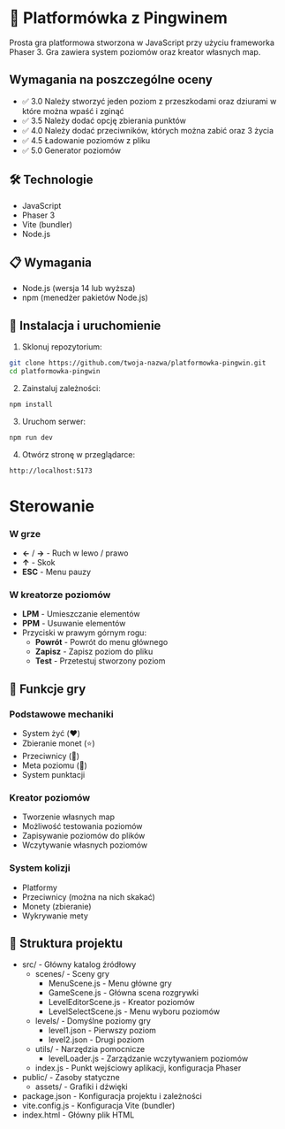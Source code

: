 # 🐧 Platformówka z Pingwinem

Prosta gra platformowa stworzona w JavaScript przy użyciu frameworka Phaser 3. Gra zawiera system poziomów oraz kreator własnych map.

## Wymagania na poszczególne oceny 
- ✅ 3.0 Należy stworzyć jeden poziom z przeszkodami oraz dziurami w które można wpaść i zginąć
- ✅ 3.5 Należy dodać opcję zbierania punktów
- ✅ 4.0 Należy dodać przeciwników, których można zabić oraz 3 życia
- ✅ 4.5 Ładowanie poziomów z pliku
- ✅ 5.0 Generator poziomów

## 🛠️ Technologie

- JavaScript
- Phaser 3
- Vite (bundler)
- Node.js

## 📋 Wymagania

- Node.js (wersja 14 lub wyższa)
- npm (menedżer pakietów Node.js)

## 🚀 Instalacja i uruchomienie

1. Sklonuj repozytorium:

```bash
git clone https://github.com/twoja-nazwa/platformowka-pingwin.git
cd platformowka-pingwin
```

2. Zainstaluj zależności:

```bash
npm install
```
3. Uruchom serwer:

```bash
npm run dev
```

4. Otwórz stronę w przeglądarce:

```bash
http://localhost:5173
```

# Sterowanie
### W grze
- **←** / **→** - Ruch w lewo / prawo
- **↑** - Skok
- **ESC** - Menu pauzy

### W kreatorze poziomów
- **LPM** - Umieszczanie elementów
- **PPM** - Usuwanie elementów
- Przyciski w prawym górnym rogu:
  - **Powrót** - Powrót do menu głównego
  - **Zapisz** - Zapisz poziom do pliku
  - **Test** - Przetestuj stworzony poziom

## 🎯 Funkcje gry

### Podstawowe mechaniki
- System żyć (❤️)
- Zbieranie monet (⭐)
- Przeciwnicy (🦟)
- Meta poziomu (🌌)
- System punktacji

### Kreator poziomów
- Tworzenie własnych map
- Możliwość testowania poziomów
- Zapisywanie poziomów do plików
- Wczytywanie własnych poziomów

### System kolizji
- Platformy
- Przeciwnicy (można na nich skakać)
- Monety (zbieranie)
- Wykrywanie mety

## 📁 Struktura projektu

* src/ - Główny katalog źródłowy
  * scenes/ - Sceny gry
    * MenuScene.js - Menu główne gry
    * GameScene.js - Główna scena rozgrywki
    * LevelEditorScene.js - Kreator poziomów
    * LevelSelectScene.js - Menu wyboru poziomów
  * levels/ - Domyślne poziomy gry
    * level1.json - Pierwszy poziom
    * level2.json - Drugi poziom
  * utils/ - Narzędzia pomocnicze
    * levelLoader.js - Zarządzanie wczytywaniem poziomów
  * index.js - Punkt wejściowy aplikacji, konfiguracja Phaser
* public/ - Zasoby statyczne
  * assets/ - Grafiki i dźwięki
* package.json - Konfiguracja projektu i zależności
* vite.config.js - Konfiguracja Vite (bundler)
* index.html - Główny plik HTML